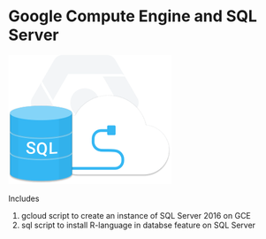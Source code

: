 # Google Compute Engine and SQL Server

![Demo scripts for SQL Server 2016 on GCE](https://github.com/GoogleDeveloperExperts/sql-server-on-gce/blob/master/SQL-on-GCP.png)

Includes 

1. gcloud script to create an instance of SQL Server 2016 on GCE
2. sql script to install R-language in databse feature on SQL Server
